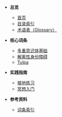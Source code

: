 - **总览**
  - <a href="#" onclick="window.location.hash = '#/README_wiki'; return false;">首页</a>
  - [目录索引](index.md)
  - [术语表（Glossary）](Glossary.md)

- **核心词条**
  - [多重意识体基础](entries/plurality-basics.md)
  - [解离性身份障碍](<entries/诊断与临床/解离性身份障碍.md>)
  - [Tulpa](<entries/系统角色与类型/tulpa.md>)

- **实践指南**
  - [接地练习](<entries/实践与支持/接地.md>)
  - [冥想入门](<entries/实践与支持/冥想.md>)

- **参考资料**
  - [词条索引](index.md)

